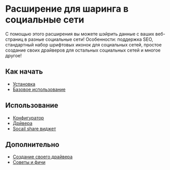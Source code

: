 Расширение для шаринга в социальные сети
========================================

С помощью этого расширения вы можете шэйрить данные с ваших веб-страниц в разные
социальные сети!
Особенности: поддержка SEO, стандартный набор шрифтовых иконок для социальных сетей,
простое создание своих драйверов для остальных социальных сетей и многое другое!

Как начать
----------

* [Установка](installation.md)
* [Базовое использование](basic-usage.md)

Использование
-------------
* [Конфигуратор](configurator.md)
* [Дрйвера](drivers.md)
* [Socail share виджет](social-share-widget.md)


Дополнительно
-------------
* [Создание своего драйвера](create-driver.md)
* [Советы и фичи](tips-and-tricks.md)